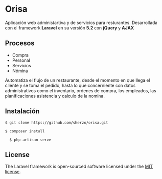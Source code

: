 # Orisa

Aplicación web administartiva y de servicios para resturantes. 
Desarrollada con el framework **Laravel** en su versión  **5.2** con **jQuery** y **AJAX**

## Procesos
- Compra
- Personal
- Servicios
- Nómina

Automatiza el flujo de un restaurante, desde el momento en que llega el cliente y se toma el pedido, hasta lo que concerniente con datos administrativos como el inventario, ordenes de compra, los empleados, las planificaciones asistencia y calculo de la nomina.

## Instalación

    $ git clone https://github.com/sherzo/orisa.git

    $ composer install
	
	  $ php artisan serve


## License

The Laravel framework is open-sourced software licensed under the [MIT license](http://opensource.org/licenses/MIT).
